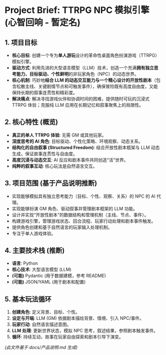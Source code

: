 # Project Brief: TTRPG NPC 模拟引擎 (心智回响 - 暂定名)

## 1. 项目目标

*   **核心目标**: 创建一个专为**单人游玩**设计的革命性桌面角色扮演游戏（TTRPG）模拟引擎。
*   **驱动方式**: 利用先进的大型语言模型（LLM）技术，创造一个充满**拥有独立思考能力、目标驱动、个性鲜明**的非玩家角色（NPC）的动态世界。
*   **核心机制**: 巧妙地**结合 LLM 的动态交互能力与一个精心设计的开放性剧本**（包含松散主线、关键剧情节点和可触发事件），确保冒险既有高度自由度，又能保持长期的叙事连贯性和精彩度。
*   **解决痛点**: 解决寻找游戏伙伴和协调时间的困难，提供随时可玩的沉浸式 TTRPG 体验；克服纯 LLM 应用在长期记忆和叙事聚焦上的局限性。

## 2. 核心特性 (概览)

*   **真正的单人 TTRPG 体验**: 无需 GM 或其他玩家。
*   **深度思考的 AI 角色**: 目标驱动、个性化策略、环境观察、动态关系。
*   **结构化的自由叙事 (Structured Freedom)**: 结合开放性剧本框架与 LLM 动态生成，保证故事连贯性与自由度。
*   **高度沉浸与动态交互**: AI 反应和剧本事件共同创造“活”世界。
*   **纯粹的叙事互动**: 核心玩法是自然语言交互。

## 3. 项目范围 (基于产品说明推断)

*   实现能够模拟具有独立思考能力（目标、个性、观察、关系）的 NPC 的 AI 代理。
*   实现能够扮演 GM 角色、驱动叙事并管理剧本框架的 LLM 功能。
*   设计并实现“开放性剧本”的数据结构和管理机制（主线、节点、事件）。
*   构建游戏引擎，管理游戏状态、回合流程、玩家行动处理和剧本事件触发。
*   提供角色创建和基于自然语言的玩家输入处理机制。
*   专注于单人游戏体验。

## 4. 主要技术栈 (推断)

*   **语言**: Python
*   **核心技术**: 大型语言模型 (LLM)
*   **(可能)** Pydantic (用于数据建模，参考 README)
*   **(可能)** JSON/YAML (用于剧本和配置)

## 5. 基本玩法循环

1.  **创建角色**: 定义背景、目标、个性。
2.  **设定与开端**: LLM (GM) 依据剧本描绘背景、情境、引入 NPC/事件。
3.  **玩家行动**: 自然语言描述意图。
4.  **LLM 处理**: 更新世界状态，模拟 NPC 思考，叙述结果，参照剧本触发事件。
5.  **循环**: 持续互动，故事在玩家自由探索和剧本引导下演变。

*(此文件基于 docs/产品说明.md 生成)*
